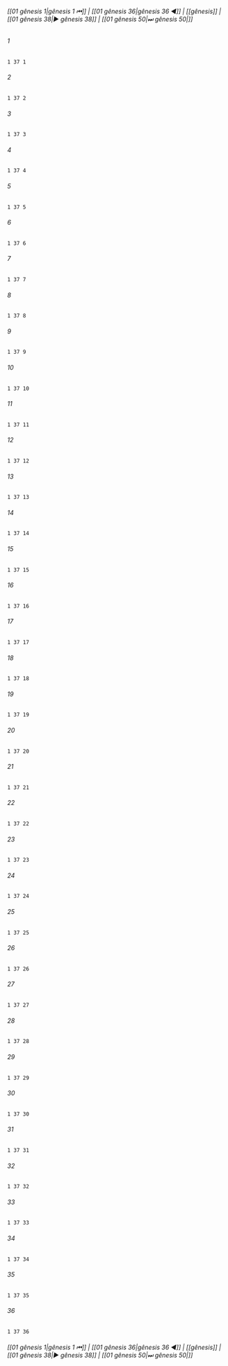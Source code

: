 
###### [[01 gênesis 1|gênesis 1 ⏮]] | [[01 gênesis 36|gênesis 36 ◀]] | [[gênesis]] | [[01 gênesis 38|▶ gênesis 38]] | [[01 gênesis 50|⏭ gênesis 50|]]

###### 1
``` verse
1 37 1 
```
###### 2
``` verse
1 37 2 
```
###### 3
``` verse
1 37 3 
```
###### 4
``` verse
1 37 4 
```
###### 5
``` verse
1 37 5 
```
###### 6
``` verse
1 37 6 
```
###### 7
``` verse
1 37 7 
```
###### 8
``` verse
1 37 8 
```
###### 9
``` verse
1 37 9 
```
###### 10
``` verse
1 37 10 
```
###### 11
``` verse
1 37 11 
```
###### 12
``` verse
1 37 12 
```
###### 13
``` verse
1 37 13 
```
###### 14
``` verse
1 37 14 
```
###### 15
``` verse
1 37 15 
```
###### 16
``` verse
1 37 16 
```
###### 17
``` verse
1 37 17 
```
###### 18
``` verse
1 37 18 
```
###### 19
``` verse
1 37 19 
```
###### 20
``` verse
1 37 20 
```
###### 21
``` verse
1 37 21 
```
###### 22
``` verse
1 37 22 
```
###### 23
``` verse
1 37 23 
```
###### 24
``` verse
1 37 24 
```
###### 25
``` verse
1 37 25 
```
###### 26
``` verse
1 37 26 
```
###### 27
``` verse
1 37 27 
```
###### 28
``` verse
1 37 28 
```
###### 29
``` verse
1 37 29 
```
###### 30
``` verse
1 37 30 
```
###### 31
``` verse
1 37 31 
```
###### 32
``` verse
1 37 32 
```
###### 33
``` verse
1 37 33 
```
###### 34
``` verse
1 37 34 
```
###### 35
``` verse
1 37 35 
```
###### 36
``` verse
1 37 36 
```

###### [[01 gênesis 1|gênesis 1 ⏮]] | [[01 gênesis 36|gênesis 36 ◀]] | [[gênesis]] | [[01 gênesis 38|▶ gênesis 38]] | [[01 gênesis 50|⏭ gênesis 50|]]

